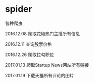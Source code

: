 # spider
各种爬虫


2016.12.08 爬取花椒热门主播所有信息

2016.12.11 查询股票价格

2016.12.26 爬取拉勾职位

2017.01.13 爬取Startup News网站所有链接

2017.01.19 下载天猫所有评论的图片